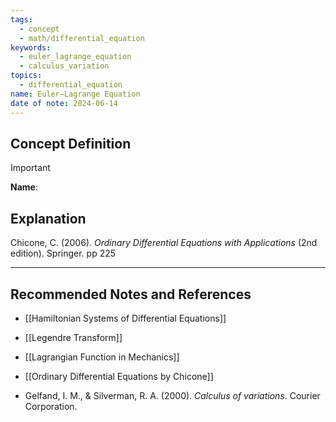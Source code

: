 ```yaml
---
tags:
  - concept
  - math/differential_equation
keywords:
  - euler_lagrange_equation
  - calculus_variation
topics:
  - differential_equation
name: Euler–Lagrange Equation
date of note: 2024-06-14
---
```


## Concept Definition

>[!important]
>**Name**: 



## Explanation


Chicone, C. (2006). _Ordinary Differential Equations with Applications_ (2nd edition). Springer. pp 225



-----------
##  Recommended Notes and References

- [[Hamiltonian Systems of Differential Equations]]

- [[Legendre Transform]]
- [[Lagrangian Function in Mechanics]]

- [[Ordinary Differential Equations by Chicone]]
- Gelfand, I. M., & Silverman, R. A. (2000). _Calculus of variations_. Courier Corporation.